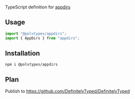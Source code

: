 TypeScript definition for [appdirs](https://www.npmjs.com/package/appdirs)

## Usage

```typescript
import "@polvtypes/appdirs";
import { AppDirs } from "appdirs"; 
```

## Installation

```
npm i @polvtypes/appdirs
```

## Plan

Publish to <https://github.com/DefinitelyTyped/DefinitelyTyped>
